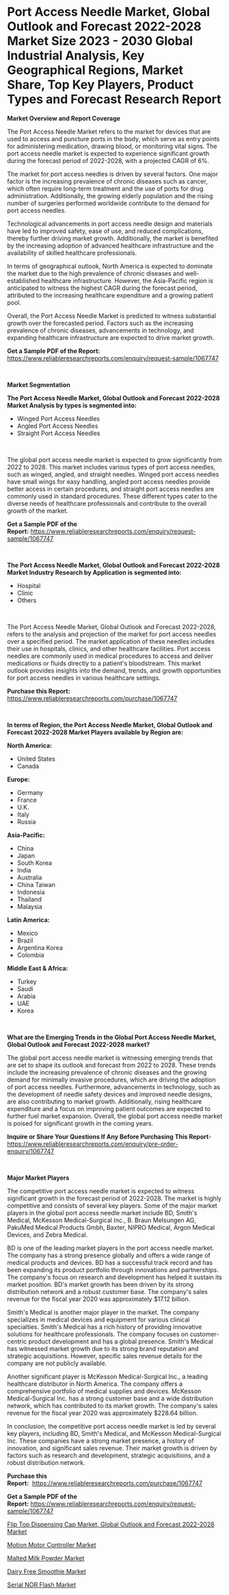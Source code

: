 <p><h1>Port Access Needle Market, Global Outlook and Forecast 2022-2028 Market Size 2023 - 2030 Global Industrial Analysis, Key Geographical Regions, Market Share, Top Key Players, Product Types and Forecast Research Report</h1></p><p><strong>Market Overview and Report Coverage</strong></p>
<p><p>The Port Access Needle Market refers to the market for devices that are used to access and puncture ports in the body, which serve as entry points for administering medication, drawing blood, or monitoring vital signs. The port access needle market is expected to experience significant growth during the forecast period of 2022-2028, with a projected CAGR of 6%.</p><p>The market for port access needles is driven by several factors. One major factor is the increasing prevalence of chronic diseases such as cancer, which often require long-term treatment and the use of ports for drug administration. Additionally, the growing elderly population and the rising number of surgeries performed worldwide contribute to the demand for port access needles. </p><p>Technological advancements in port access needle design and materials have led to improved safety, ease of use, and reduced complications, thereby further driving market growth. Additionally, the market is benefited by the increasing adoption of advanced healthcare infrastructure and the availability of skilled healthcare professionals.</p><p>In terms of geographical outlook, North America is expected to dominate the market due to the high prevalence of chronic diseases and well-established healthcare infrastructure. However, the Asia-Pacific region is anticipated to witness the highest CAGR during the forecast period, attributed to the increasing healthcare expenditure and a growing patient pool.</p><p>Overall, the Port Access Needle Market is predicted to witness substantial growth over the forecasted period. Factors such as the increasing prevalence of chronic diseases, advancements in technology, and expanding healthcare infrastructure are expected to drive market growth.</p></p>
<p><strong>Get a Sample PDF of the Report:</strong> <a href="https://www.reliableresearchreports.com/enquiry/request-sample/1067747">https://www.reliableresearchreports.com/enquiry/request-sample/1067747</a></p>
<p>&nbsp;</p>
<p><strong>Market Segmentation</strong></p>
<p><strong>The Port Access Needle Market, Global Outlook and Forecast 2022-2028 Market Analysis by types is segmented into:</strong></p>
<p><ul><li>Winged Port Access Needles</li><li>Angled Port Access Needles</li><li>Straight Port Access Needles</li></ul></p>
<p>&nbsp;</p>
<p><p>The global port access needle market is expected to grow significantly from 2022 to 2028. This market includes various types of port access needles, such as winged, angled, and straight needles. Winged port access needles have small wings for easy handling, angled port access needles provide better access in certain procedures, and straight port access needles are commonly used in standard procedures. These different types cater to the diverse needs of healthcare professionals and contribute to the overall growth of the market.</p></p>
<p><strong>Get a Sample PDF of the Report:</strong>&nbsp;<a href="https://www.reliableresearchreports.com/enquiry/request-sample/1067747">https://www.reliableresearchreports.com/enquiry/request-sample/1067747</a></p>
<p>&nbsp;</p>
<p><strong>The Port Access Needle Market, Global Outlook and Forecast 2022-2028 Market Industry Research by Application is segmented into:</strong></p>
<p><ul><li>Hospital</li><li>Clinic</li><li>Others</li></ul></p>
<p>&nbsp;</p>
<p><p>The Port Access Needle Market, Global Outlook and Forecast 2022-2028, refers to the analysis and projection of the market for port access needles over a specified period. The market application of these needles includes their use in hospitals, clinics, and other healthcare facilities. Port access needles are commonly used in medical procedures to access and deliver medications or fluids directly to a patient's bloodstream. This market outlook provides insights into the demand, trends, and growth opportunities for port access needles in various healthcare settings.</p></p>
<p><strong>Purchase this Report:</strong>&nbsp; <a href="https://www.reliableresearchreports.com/purchase/1067747">https://www.reliableresearchreports.com/purchase/1067747</a></p>
<p>&nbsp;</p>
<p><strong>In terms of Region, the Port Access Needle Market, Global Outlook and Forecast 2022-2028 Market Players available by Region are:</strong></p>
<p>
    <p> <strong> North America: </strong>
        <ul>
            <li>United States</li>
            <li>Canada</li>
        </ul>
        </p> 
    <p> <strong> Europe: </strong>
        <ul>
            <li>Germany</li>
            <li>France</li>
            <li>U.K.</li>
            <li>Italy</li>
            <li>Russia</li>
        </ul>
        </p> 
    <p> <strong> Asia-Pacific: </strong>
        <ul>
            <li>China</li>
            <li>Japan</li>
            <li>South Korea</li>
            <li>India</li>
            <li>Australia</li>
            <li>China Taiwan</li>
            <li>Indonesia</li>
            <li>Thailand</li>
            <li>Malaysia</li>
        </ul>
        </p> 
    <p> <strong> Latin America: </strong>
        <ul>
            <li>Mexico</li>
            <li>Brazil</li>
            <li>Argentina Korea</li>
            <li>Colombia</li>
        </ul>
        </p> 
    <p> <strong> Middle East & Africa: </strong>
        <ul>
            <li>Turkey</li>
            <li>Saudi</li>
            <li>Arabia</li>
            <li>UAE</li>
            <li>Korea</li>
        </ul>
    </p>
    </p>
<p>&nbsp;</p>
<p><strong>What are the Emerging Trends in the Global Port Access Needle Market, Global Outlook and Forecast 2022-2028 market?</strong></p>
<p><p>The global port access needle market is witnessing emerging trends that are set to shape its outlook and forecast from 2022 to 2028. These trends include the increasing prevalence of chronic diseases and the growing demand for minimally invasive procedures, which are driving the adoption of port access needles. Furthermore, advancements in technology, such as the development of needle safety devices and improved needle designs, are also contributing to market growth. Additionally, rising healthcare expenditure and a focus on improving patient outcomes are expected to further fuel market expansion. Overall, the global port access needle market is poised for significant growth in the coming years.</p></p>
<p><strong>Inquire or Share Your Questions If Any Before Purchasing This Report</strong>- <a href="https://www.reliableresearchreports.com/enquiry/pre-order-enquiry/1067747">https://www.reliableresearchreports.com/enquiry/pre-order-enquiry/1067747</a></p>
<p>&nbsp;</p>
<p><strong>Major Market Players</strong></p>
<p><p>The competitive port access needle market is expected to witness significant growth in the forecast period of 2022-2028. The market is highly competitive and consists of several key players. Some of the major market players in the global port access needle market include BD, Smith's Medical, McKesson Medical-Surgical Inc., B. Braun Melsungen AG, PakuMed Medical Products Gmbh, Baxter, NIPRO Medical, Argon Medical Devices, and Zebra Medical.</p><p>BD is one of the leading market players in the port access needle market. The company has a strong presence globally and offers a wide range of medical products and devices. BD has a successful track record and has been expanding its product portfolio through innovations and partnerships. The company's focus on research and development has helped it sustain its market position. BD's market growth has been driven by its strong distribution network and a robust customer base. The company's sales revenue for the fiscal year 2020 was approximately $17.12 billion.</p><p>Smith's Medical is another major player in the market. The company specializes in medical devices and equipment for various clinical specialties. Smith's Medical has a rich history of providing innovative solutions for healthcare professionals. The company focuses on customer-centric product development and has a global presence. Smith's Medical has witnessed market growth due to its strong brand reputation and strategic acquisitions. However, specific sales revenue details for the company are not publicly available.</p><p>Another significant player is McKesson Medical-Surgical Inc., a leading healthcare distributor in North America. The company offers a comprehensive portfolio of medical supplies and devices. McKesson Medical-Surgical Inc. has a strong customer base and a wide distribution network, which has contributed to its market growth. The company's sales revenue for the fiscal year 2020 was approximately $228.64 billion.</p><p>In conclusion, the competitive port access needle market is led by several key players, including BD, Smith's Medical, and McKesson Medical-Surgical Inc. These companies have a strong market presence, a history of innovation, and significant sales revenue. Their market growth is driven by factors such as research and development, strategic acquisitions, and a robust distribution network.</p></p>
<p><strong>Purchase this Report:</strong>&nbsp;&nbsp;<a href="https://www.reliableresearchreports.com/purchase/1067747">https://www.reliableresearchreports.com/purchase/1067747</a></p>
<p></p>
<p><strong>Get a Sample PDF of the Report:</strong>&nbsp;<a href="https://www.reliableresearchreports.com/enquiry/request-sample/1067747">https://www.reliableresearchreports.com/enquiry/request-sample/1067747</a></p>
<p><p><a href="https://github.com/NorbertYates/Market-Research-Report-List-1/blob/main/flip-top-dispensing-cap-market-global-outlook-and-forecast-2022-2028-market.md">Flip Top Dispensing Cap Market, Global Outlook and Forecast 2022-2028 Market</a></p><p><a href="https://medium.com/@lorimyers95/motion-motor-controller-market-size-growth-forecast-2023-2030-3fbe84d0e6c9">Motion Motor Controller Market</a></p><p><a href="https://www.reportprime.com/malted-milk-powder-r6825">Malted Milk Powder Market</a></p><p><a href="https://www.reportprime.com/dairy-free-smoothie-r6828">Dairy Free Smoothie Market</a></p><p><a href="https://www.linkedin.com/pulse/serial-nor-flash-market-challenges-opportunities-growth-wvepe/">Serial NOR Flash Market</a></p></p>